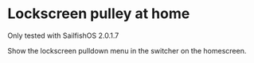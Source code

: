 # Lockscreen pulley at home

Only tested with SailfishOS 2.0.1.7

Show the lockscreen pulldown menu in the switcher on the homescreen.
